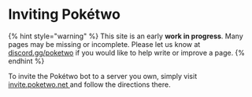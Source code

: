 # Inviting Pokétwo

{% hint style="warning" %}
This site is an early **work in progress**. Many pages may be missing or incomplete. Please let us know at [discord.gg/poketwo](https://discord.gg/poketwo) if you would like to help write or improve a page.
{% endhint %}

To invite the Pokétwo bot to a server you own, simply visit [invite.poketwo.net ](https://invite.poketwo.net/)and follow the directions there.
